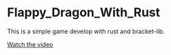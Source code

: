 # Flappy_Dragon_With_Rust

This is a simple game develop with rust and bracket-lib.

[Watch the video](resources/flappy-dragon.mp4)
